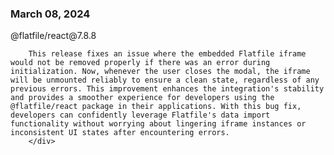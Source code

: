 
### March 08, 2024

<div style={{ display: "table", width: "auto" }}>

  <div style={{ display: "table-row", width: "auto" }}>
      <Snippet file="chips/wrappers.mdx" />
        <div style={{ float: "left", display: "table-column", paddingLeft: "30px", width: "calc(80% - 30px)" }}>
        @flatfile/react@7.8.8

        This release fixes an issue where the embedded Flatfile iframe would not be removed properly if there was an error during initialization. Now, whenever the user closes the modal, the iframe will be unmounted reliably to ensure a clean state, regardless of any previous errors. This improvement enhances the integration's stability and provides a smoother experience for developers using the @flatfile/react package in their applications. With this bug fix, developers can confidently leverage Flatfile's data import functionality without worrying about lingering iframe instances or inconsistent UI states after encountering errors.
        </div>
  </div>

</div>
